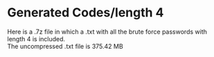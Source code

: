 # Generated Codes/length 4

Here is a .7z file in which a .txt with all the brute force passwords with length 4 is included.<br>
The uncompressed .txt file is 375.42 MB
